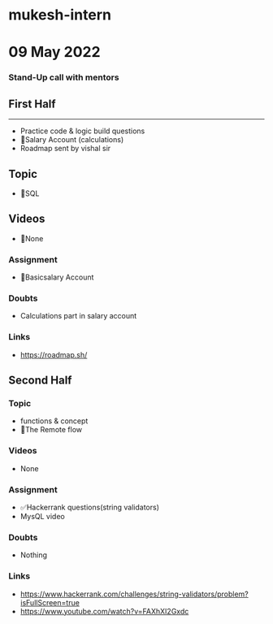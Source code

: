 # mukesh-intern

# 09 May 2022
### Stand-Up call with mentors

## First Half
********
- Practice code & logic build questions
- 🔄Salary Account (calculations)
- Roadmap sent by vishal sir

## Topic
- 🔄SQL

## Videos

- 🚫None

### Assignment

- 🔄Basicsalary Account

### Doubts

-  Calculations part in salary account

### Links

- https://roadmap.sh/

## Second Half
### Topic
-  functions &  concept
- 🔄The Remote flow
### Videos

- None

### Assignment 


- ✅Hackerrank questions(string validators)
- MysQL video

### Doubts

- Nothing

### Links

- https://www.hackerrank.com/challenges/string-validators/problem?isFullScreen=true
- https://www.youtube.com/watch?v=FAXhXI2Gxdc